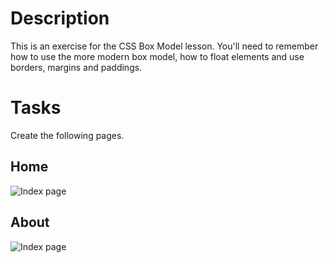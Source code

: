 # Description

This is an exercise for the CSS Box Model lesson. You'll need to remember how to use the more modern box model, how to float elements and use borders, margins and paddings.

# Tasks

Create the following pages.

## Home

![Index page](https://github.com/noreading/dci-fbw5/raw/master/exercises/005-css-box-model/exercise-001/images/index.png)

## About

![Index page](https://github.com/noreading/dci-fbw5/raw/master/exercises/005-css-box-model/exercise-001/images/about.png)
